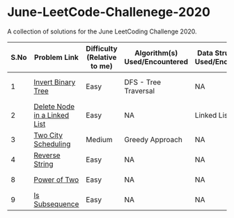# June-LeetCode-Challenege-2020
A collection of solutions for the June LeetCoding Challenge 2020.

| S.No | Problem Link  | Difficulty (Relative to me) | Algorithm(s) Used/Encountered | Data Structure(s) Used/Encountered | Time Complexity | Space Complexity | Time to solve | New Learning |
| ------------- | ------------- | ------------- | ------------- | ------------- | ------------- | ------------- | ------------- | ------------- |
| 1 | [Invert Binary Tree](https://leetcode.com/explore/challenge/card/june-leetcoding-challenge/539/week-1-june-1st-june-7th/3347/)  | Easy  | DFS - Tree Traversal | NA | O(n) | O(h) where h is height of tree | Within 15 mins | NA |
| 2 | [Delete Node in a Linked List](https://leetcode.com/explore/challenge/card/june-leetcoding-challenge/539/week-1-june-1st-june-7th/3348/)  | Easy  | NA | Linked List | O(1) | O(1) | Within 15 mins | NA |
| 3 | [Two City Scheduling](https://leetcode.com/explore/challenge/card/june-leetcoding-challenge/539/week-1-june-1st-june-7th/3349/)  | Medium | Greedy Approach | NA | O(nlogn) | O(1) | Indefinite | NA |
| 4 | [Reverse String](https://leetcode.com/explore/challenge/card/june-leetcoding-challenge/539/week-1-june-1st-june-7th/3350/)  | Easy  | NA | NA | O(n) | O(1) | Within 15 mins | NA |
| 8 | [Power of Two](https://leetcode.com/explore/challenge/card/june-leetcoding-challenge/540/week-2-june-8th-june-14th/3354/)  | Easy  | NA | NA | O(1) | O(1) | Within 25 mins | NA |
| 9 | [Is Subsequence](https://leetcode.com/explore/challenge/card/june-leetcoding-challenge/540/week-2-june-8th-june-14th/3355/)  | Easy  | NA | NA | O(n) | O(1) | Within 40 mins | NA |
